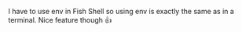 I have to use env in Fish Shell so using env is exactly the same as in a terminal. Nice feature though 👍
